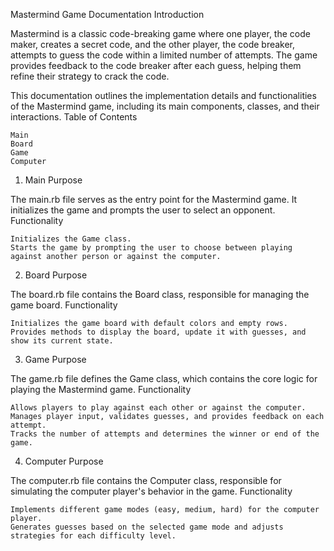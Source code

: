 Mastermind Game Documentation
Introduction

Mastermind is a classic code-breaking game where one player, the code maker, creates a secret code, and the other player, the code breaker, attempts to guess the code within a limited number of attempts. The game provides feedback to the code breaker after each guess, helping them refine their strategy to crack the code.

This documentation outlines the implementation details and functionalities of the Mastermind game, including its main components, classes, and their interactions.
Table of Contents

    Main
    Board
    Game
    Computer

1. Main <a name="main"></a>
Purpose

The main.rb file serves as the entry point for the Mastermind game. It initializes the game and prompts the user to select an opponent.
Functionality

    Initializes the Game class.
    Starts the game by prompting the user to choose between playing against another person or against the computer.

2. Board <a name="board"></a>
Purpose

The board.rb file contains the Board class, responsible for managing the game board.
Functionality

    Initializes the game board with default colors and empty rows.
    Provides methods to display the board, update it with guesses, and show its current state.

3. Game <a name="game"></a>
Purpose

The game.rb file defines the Game class, which contains the core logic for playing the Mastermind game.
Functionality

    Allows players to play against each other or against the computer.
    Manages player input, validates guesses, and provides feedback on each attempt.
    Tracks the number of attempts and determines the winner or end of the game.

4. Computer <a name="computer"></a>
Purpose

The computer.rb file contains the Computer class, responsible for simulating the computer player's behavior in the game.
Functionality

    Implements different game modes (easy, medium, hard) for the computer player.
    Generates guesses based on the selected game mode and adjusts strategies for each difficulty level.